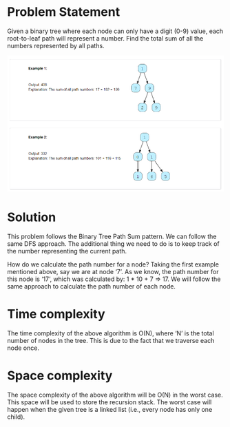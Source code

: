 # Problem Statement
Given a binary tree where each node can only have a digit (0-9) value, each root-to-leaf path will represent a number. Find the total sum of all the numbers represented by all paths.

![alt text][logo]

[logo]:https://github.com/kai-ion/Grokking-the-coding-Interview/blob/main/08.%20Pattern%20Tree%20Depth%20First%20Search/3.%20Sum%20of%20Path%20Numbers%20(medium)/Example.PNG "example"

# Solution
This problem follows the Binary Tree Path Sum pattern. We can follow the same DFS approach. The additional thing we need to do is to keep track of the number representing the current path.

How do we calculate the path number for a node? Taking the first example mentioned above, say we are at node ‘7’. As we know, the path number for this node is ‘17’, which was calculated by: 1 * 10 + 7 => 17. We will follow the same approach to calculate the path number of each node.

# Time complexity
The time complexity of the above algorithm is O(N), where ‘N’ is the total number of nodes in the tree. This is due to the fact that we traverse each node once.

# Space complexity
The space complexity of the above algorithm will be O(N) in the worst case. This space will be used to store the recursion stack. The worst case will happen when the given tree is a linked list (i.e., every node has only one child).